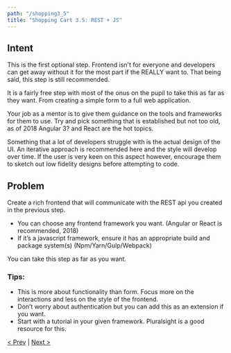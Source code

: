 ```yaml
---
path: "/shopping3_5"
title: "Shopping Cart 3.5: REST + JS"
---
```

## Intent
This is the first optional step. Frontend isn't for everyone and developers can get away without it for the most part if the REALLY want to. 
That being said, this step is still recommended. 

It is a fairly free step with most of the onus on the pupil to take this as far as they want. From creating a simple form to a full web application.

Your job as a mentor is to give them guidance on the tools and frameworks for them to use. Try and pick something that is established but not too old, as of 2018 Angular 3? and React are the hot topics. 

Something that a lot of developers struggle with is the actual design of the UI. An iterative approach is recommended here and the style will develop over time. If the user is very keen on this aspect however, encourage them to sketch out low fidelity designs before attempting to code.

## Problem
Create a rich frontend that will communicate with the REST api you created in the previous step.

- You can choose any frontend framework you want. (Angular or React is recommended, 2018)
- If it’s a javascript framework, ensure it has an appropriate build and package system(s) (Npm/Yarn/Gulp/Webpack) 

You can take this step as far as you want.

### Tips:

- This is more about functionality than form. Focus more on the interactions and less on the style of the frontend.  
- Don’t worry about authentication but you can add this as an extension if you want.  
- Start with a tutorial in your given framework. Pluralsight is a good resource for this.

[< Prev](../shopping3) | [Next >](../shopping4)